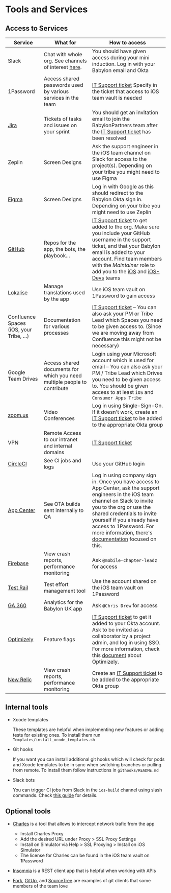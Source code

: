# Tools and Services

## Access to Services

| Service | What for | How to access |
|---|---|---|
| Slack | Chat with whole org. See channels of interest [here](NewHiresCheckList.md#slack). | You should have given access during your mini induction. Log in with your Babylon email and Okta |
| 1Password | Access shared passwords used by various services in the team | [IT Support ticket](https://servicesupport.babylonhealth.com) Specify in the ticket that access to iOS team vault is needed |
| [Jira](https://babylonpartners.atlassian.net) | Tickets of tasks and issues on your sprint | You should get an invitation email to join the BabylonPartners team after the [IT Support ticket](https://servicesupport.babylonhealth.com) has been resolved |
| Zeplin | Screen Designs | Ask the support engineer in the iOS team channel on Slack for access to the project(s). Depending on your tribe you might need to use Figma |
| [Figma](https://www.figma.com) | Screen Designs | Log in with Google as this should redirect to the Babylon Okta sign in. Depending on your tribe you might need to use Zeplin |
| [GitHub](https://github.com) | Repos for the app, the bots, the playbook... | [IT Support ticket](https://servicesupport.babylonhealth.com) to get added to the org. Make sure you include your GitHub username in the support ticket, and that your Babylon email is added to your account. Find team members with the _Maintainer_ role to add you to the [iOS](https://github.com/orgs/babylonhealth/teams/ios) and [iOS-Devs](https://github.com/orgs/babylonhealth/teams/ios-devs) teams |
| [Lokalise](https://lokalise.co/projects) | Manage translations used by the app | Use iOS team vault on 1Password to gain access |
| Confluence Spaces (iOS, your Tribe, ...) | Documentation for various processes | [IT Support ticket](https://servicesupport.babylonhealth.com) – You can also ask your PM or Tribe Lead which Spaces you need to be given access to. (Since we are moving away from Confluence this might not be necessary) |
| Google Team Drives | Access shared documents for which you need multiple people to contribute | Login using your Microsoft account which is used for email – You can also ask your PM / Tribe Lead which Drives you need to be given access to. You should be given access to at least `iOS` and `Consumer Apps Tribe`|
| [zoom.us](https://zoom.us) | Video Conferences | Log in using Single-Sign-On. If it doesn't work, create an [IT Support ticket](https://servicesupport.babylonhealth.com) to be added to the appropriate Okta group |
| VPN | Remote Access to our intranet and internal domains | [IT Support ticket](https://servicesupport.babylonhealth.com) |
| [CircleCI](https://circleci.com/gh/babylonhealth) | See CI jobs and logs | Use your GitHub login |
| [App Center](http://appcenter.ms/apps) | See OTA builds sent internally to QA | Log in using company sign in. Once you have access to App Center, ask the support engineers in the iOS team channel on Slack to invite you to the org or use the shared credentials to invite yourself if you already have access to 1Password. For more information, there's [documentation](https://github.com/babylonhealth/ios-playbook/blob/master/Cookbook/Technical-Documents/AppCenter.md) focused on this.
| [Firebase](https://console.firebase.google.com) | View crash reports, performance monitoring | Ask `@mobile-chapter-leadz` for access |
| [Test Rail](https://babylonpartners.testrail.net) | Test effort management tool | Use the account shared on the iOS team vault on 1Password |
| [GA 360](https://analytics.google.com) | Analytics for the Babylon UK app | Ask `@Chris Drew` for access |
| [Optimizely](https://www.optimizely.com) | Feature flags | [IT Support ticket](https://servicesupport.babylonhealth.com) to get it added to your Okta account. Ask to be invited as a collaborator by a project admin, and log in using SSO. For more information, check this [document](https://github.com/babylonhealth/ios-playbook/blob/master/Cookbook/Technical-Documents/Optimizely.md) about Optimizely.
| [New Relic](https://one.newrelic.com) | View crash reports, performance monitoring | Create an [IT Support ticket](https://servicesupport.babylonhealth.com) to be added to the appropriate Okta group |

## Internal tools

* Xcode templates

  These templates are helpful when implementing new features or adding tests for existing ones. To install them run `Templates/install_xcode_templates.sh`

* Git hooks

  If you want you can install additional git hooks which will check for pods and Xcode templates to be in sync when switching branches or pulling from remote. To install them follow instructions in `githooks/README.md`

* Slack bots

  You can trigger CI jobs from Slack in the `ios-build` channel using slash commands. Check [this guide](SlackCIIntegration.md) for details.  

## Optional tools

* [Charles](https://www.charlesproxy.com) is a tool that allows to intercept network trafic from the app

  * Install Charles Proxy
  * Add the desired URL under Proxy > SSL Proxy Settings
  * Install on Simulator via Help > SSL Proxying > Install on iOS Simulator
  * The license for Charles can be found in the iOS team vault on 1Password

* [Insomnia](https://insomnia.rest) is a REST client app that is helpful when working with APIs

* [Fork](https://forkapp.io), [GitUp](https://gitup.co), and [SourceTree](https://www.sourcetreeapp.com) are examples of git clients that some members of the team love
